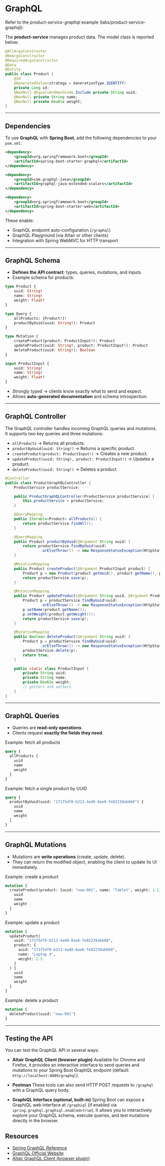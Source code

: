 # GraphQL

Refer to the *product-service-graphql* example (labs/product-service-graphql):

The **product-service** manages product data. The model class is reported below:

```java
@AllArgsConstructor
@NoArgsConstructor
@RequiredArgsConstructor
@Data
@Entity
public class Product {
    @Id
    @GeneratedValue(strategy = GenerationType.IDENTITY)
    private Long id;
    @NonNull @EqualsAndHashCode.Include private String uuid;
    @NonNull private String name;
    @NonNull private Double weight;
}
```

---

## Dependencies

To use **GraphQL** with **Spring Boot**, add the following dependencies to your `pom.xml`:

```xml
<dependency>
    <groupId>org.springframework.boot</groupId>
    <artifactId>spring-boot-starter-graphql</artifactId>
</dependency>

<dependency>
    <groupId>com.graphql-java</groupId>
    <artifactId>graphql-java-extended-scalars</artifactId>
</dependency>

<dependency>
    <groupId>org.springframework.boot</groupId>
    <artifactId>spring-boot-starter-web</artifactId>
</dependency>
```

These enable:

* GraphQL endpoint auto-configuration (`/graphql`)
* GraphQL Playground (via Altair or other clients)
* Integration with Spring WebMVC for HTTP transport

---

## GraphQL Schema

* **Defines the API contract**: types, queries, mutations, and inputs.
* Example schema for products:

```graphql
type Product {
    uuid: String!
    name: String!
    weight: Float!
}

type Query {
    allProducts: [Product!]!
    productByUuid(uuid: String!): Product
}

type Mutation {
    createProduct(product: ProductInput!): Product
    updateProduct(uuid: String!, product: ProductInput!): Product
    deleteProduct(uuid: String!): Boolean
}

input ProductInput {
    uuid: String!
    name: String!
    weight: Float!
}
```

* Strongly typed → clients know exactly what to send and expect.
* Allows **auto-generated documentation** and schema introspection.

---

## GraphQL Controller

The GraphQL controller handles incoming GraphQL queries and mutations. It supports two key queries and three mutations:

* `allProducts` → Returns all products.
* `productByUuid(uuid: String!)` → Returns a specific product.
* `createProduct(product: ProductInput!)` → Creates a new product.
* `updateProduct(uuid: String!, product: ProductInput!)` → Updates a product.
* `deleteProduct(uuid: String!)` → Deletes a product.

```java
@Controller
public class ProductGraphQLController {
    ProductService productService;

    public ProductGraphQLController(ProductService productService) {
        this.productService = productService;
    }

    @QueryMapping
    public Iterable<Product> allProducts() {
        return productService.findAll();
    }

    @QueryMapping
    public Product productByUuid(@Argument String uuid) {
        return productService.findByUuid(uuid)
                .orElseThrow(() -> new ResponseStatusException(HttpStatus.NOT_FOUND));
    }

    @MutationMapping
    public Product createProduct(@Argument ProductInput product) {
        Product p = new Product(product.getUuid(), product.getName(), product.getWeight());
        return productService.save(p);
    }

    @MutationMapping
    public Product updateProduct(@Argument String uuid, @Argument ProductInput product) {
        Product p = productService.findByUuid(uuid)
                .orElseThrow(() -> new ResponseStatusException(HttpStatus.NOT_FOUND));
        p.setName(product.getName());
        p.setWeight(product.getWeight());
        return productService.save(p);
    }

    @MutationMapping
    public Boolean deleteProduct(@Argument String uuid) {
        Product p = productService.findByUuid(uuid)
                .orElseThrow(() -> new ResponseStatusException(HttpStatus.NOT_FOUND));
        productService.delete(p);
        return true;
    }

    public static class ProductInput {
        private String uuid;
        private String name;
        private Double weight;
        // getters and setters
    }
}
```

---

## GraphQL Queries

* Queries are **read-only operations**.
* Clients request **exactly the fields they need**.

Example: fetch all products

```graphql
query {
  allProducts {
    uuid
    name
    weight
  }
}
```

Example: fetch a single product by UUID

```graphql
query {
  productByUuid(uuid: "171f5df0-b213-4a40-8ae6-fe82239ab660") {
    uuid
    name
    weight
  }
}
```

---

## GraphQL Mutations

* Mutations are **write operations** (create, update, delete).
* They can return the modified object, enabling the client to update its UI immediately.

Example: create a product

```graphql
mutation {
  createProduct(product: {uuid: "new-001", name: "Tablet", weight: 1.1}) {
    uuid
    name
    weight
  }
}
```

Example: update a product

```graphql
mutation {
  updateProduct(
    uuid: "171f5df0-b213-4a40-8ae6-fe82239ab660",
    product: {
      uuid: "171f5df0-b213-4a40-8ae6-fe82239ab660",
      name: "Laptop X",
      weight: 2.5
    }
  ) {
    uuid
    name
    weight
  }
}
```

Example: delete a product

```graphql
mutation {
  deleteProduct(uuid: "new-001")
}
```

---

## Testing the API

You can test the GraphQL API in several ways:

* **Altair GraphQL Client (browser plugin)**
  Available for Chrome and Firefox, it provides an interactive interface to send queries and mutations to your Spring Boot GraphQL endpoint (default: `http://localhost:8080/graphql`).

* **Postman**
  These tools can also send HTTP POST requests to `/graphql` with a GraphQL query body.

* **GraphiQL Interface (optional, built-in)**
  Spring Boot can expose a GraphiQL web interface at `/graphiql` (if enabled via `spring.graphql.graphiql.enabled=true`). It allows you to interactively explore your GraphQL schema, execute queries, and test mutations directly in the browser.

## Resources

* [Spring GraphQL Reference](https://docs.spring.io/spring-graphql/docs/current/reference/html/)
* [GraphQL Official Website](https://graphql.org/)
* [Altair GraphQL Client (browser plugin)](https://altair.sirmuel.design/)

